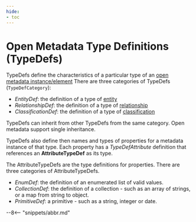```yaml
---
hide:
- toc
---
```


<!-- SPDX-License-Identifier: CC-BY-4.0 -->
<!-- Copyright Contributors to the ODPi Egeria project. -->

# Open Metadata Type Definitions (TypeDefs)

TypeDefs define the characteristics of a particular type of an [open metadata instance/element](/egeria-docs/concepts/open-metadata-instances)
There are three categories of TypeDefs (`TypeDefCategory`):

- *EntityDef*: the definition of a type of [entity](/egeria-docs/concepts/open-metadata-instances)
- *RelationshipDef*: the definition of a type of [relationship](/egeria-docs/concepts/open-metadata-instances)
- *ClassificationDef*: the definition of a type of [classification](/egeria-docs/concepts/open-metadata-instances)

TypeDefs can inherit from other TypeDefs from the same category.  Open metadata support single inheritance.

TypeDefs also define then names and types of properties for a metadata instance of that type.
Each property has a *TypeDefAttribute* definition that references an **AttributeTypeDef**
as its type.

The AttributeTypeDefs are the type definitions for properties.
There are three categories of AttributeTypeDefs.

- *EnumDef*: the definition of an enumerated list of valid values.
- *CollectionDef*: the definition of a collection - such as an array of strings, or a map from string to object.
- *PrimitiveDef*: a primitive - such as a string, integer or date.


--8<-- "snippets/abbr.md"